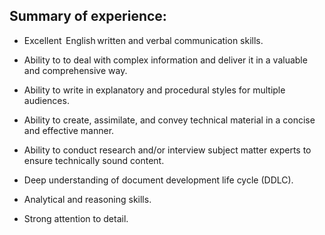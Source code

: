 ## Summary of experience:

* Excellent  English written and verbal communication skills.

* Ability to to deal with complex information and deliver it in a valuable and comprehensive way.

* Ability to write in explanatory and procedural styles for multiple audiences. 

* Ability to create, assimilate, and convey technical material in a concise and effective manner.

* Ability to conduct research and/or interview subject matter experts to ensure technically sound content.

* Deep understanding of document development life cycle (DDLC).

* Analytical and reasoning skills. 

* Strong attention to detail. 
